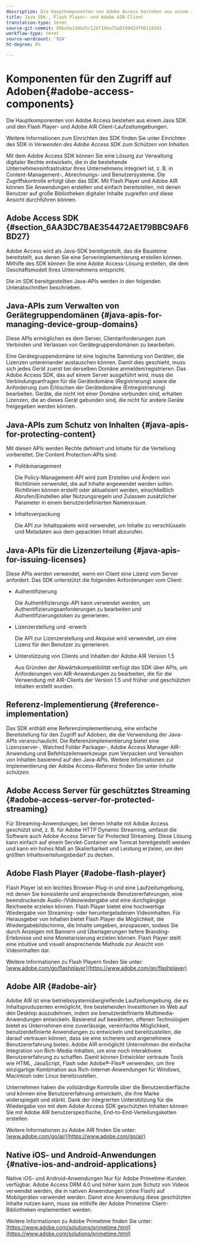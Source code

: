 ```yaml
---
description: Die Hauptkomponenten von Adobe Access bestehen aus einem Java SDK und den Flash Player- und Adobe AIR Client-Laufzeitumgebungen.
title: Java SDK-, Flash Player- und Adobe AIR-Client
translation-type: tm+mt
source-git-commit: 89bdda1d4bd5c126f19ba75a819942df901183d1
workflow-type: tm+mt
source-wordcount: '924'
ht-degree: 0%

---
```



# Komponenten für den Zugriff auf Adoben{#adobe-access-components}

Die Hauptkomponenten von Adobe Access bestehen aus einem Java SDK und den Flash Player- und Adobe AIR Client-Laufzeitumgebungen.

Weitere Informationen zum Einrichten des SDK finden Sie unter Einrichten des SDK in *Verwenden des Adobe Access SDK zum Schützen von Inhalten.*

Mit dem Adobe Access SDK können Sie eine Lösung zur Verwaltung digitaler Rechte entwickeln, die in die bestehende Unternehmensinfrastruktur Ihres Unternehmens integriert ist, z. B. in Content-Management-, Abrechnungs- und Benutzersysteme. Die Zugriffskontrolle erfolgt über das SDK. Mit Flash Player und Adobe AIR können Sie Anwendungen erstellen und einfach bereitstellen, mit denen Benutzer auf große Bibliotheken digitaler Inhalte zugreifen und diese Ansicht durchführen können.

## Adobe Access SDK {#section_6AA3DC7BAE354472AE179BBC9AF6BD27}

Adobe Access wird als Java-SDK bereitgestellt, das die Bausteine bereitstellt, aus denen Sie eine Serverimplementierung erstellen können. Mithilfe des SDK können Sie eine Adobe Access-Lösung erstellen, die dem Geschäftsmodell Ihres Unternehmens entspricht.

Die im SDK bereitgestellten Java-APIs werden in den folgenden Unterabschnitten beschrieben.

## Java-APIs zum Verwalten von Gerätegruppendomänen {#java-apis-for-managing-device-group-domains}

Diese APIs ermöglichen es dem Server, Clientanforderungen zum Verbinden und Verlassen von Gerätegruppendomänen zu bearbeiten.

Eine Gerätegruppendomäne ist eine logische Sammlung von Geräten, die Lizenzen untereinander austauschen können. Damit dies geschieht, muss sich jedes Gerät zuerst bei derselben Domäne anmelden/registrieren. Das Adobe Access SDK, das auf einem Server ausgeführt wird, muss die Verbindungsanfragen für die Gerätedomäne (Registrierung) sowie die Anforderung zum Erlöschen der Gerätedomäne (Entregistrierung) bearbeiten. Geräte, die nicht mit einer Domäne verbunden sind, erhalten Lizenzen, die an dieses Gerät gebunden sind, die nicht für andere Geräte freigegeben werden können.

## Java-APIs zum Schutz von Inhalten {#java-apis-for-protecting-content}

Mit diesen APIs werden Rechte definiert und Inhalte für die Verteilung vorbereitet. Die Content Protection-APIs sind:

* Politikmanagement

   Die Policy-Management-API wird zum Erstellen und Ändern von Richtlinien verwendet, die auf Inhalte angewendet werden sollen. Richtlinien können erstellt oder aktualisiert werden, einschließlich Abrufen/Einstellen aller Nutzungsregeln und Zulassen zusätzlicher Parameter in einem benutzerdefinierten Namensraum.

* Inhaltsverpackung

   Die API zur Inhaltspakete wird verwendet, um Inhalte zu verschlüsseln und Metadaten aus dem gepackten Inhalt abzurufen.

## Java-APIs für die Lizenzerteilung {#java-apis-for-issuing-licenses}

Diese APIs werden verwendet, wenn ein Client eine Lizenz vom Server anfordert. Das SDK unterstützt die folgenden Anforderungen vom Client:

* Authentifizierung

   Die Authentifizierungs-API kann verwendet werden, um Authentifizierungsanforderungen zu bearbeiten und Authentifizierungstoken zu generieren.

* Lizenzerstellung und -erwerb

   Die API zur Lizenzerstellung und Akquise wird verwendet, um eine Lizenz für den Benutzer zu generieren.

* Unterstützung von Clients und Inhalten der Adobe AIR Version 1.5

   Aus Gründen der Abwärtskompatibilität verfügt das SDK über APIs, um Anforderungen von AIR-Anwendungen zu bearbeiten, die für die Verwendung mit AIR-Clients der Version 1.5 und früher und geschützten Inhalten erstellt wurden.

## Referenz-Implementierung {#reference-implementation}

Das SDK enthält eine Referenzimplementierung, eine einfache Bereitstellung für den Zugriff auf Adoben, die die Verwendung der Java-APIs veranschaulicht. Die Referenzimplementierung bietet eine Lizenzserver-, Watched Folder Packager-, Adobe Access Manager AIR-Anwendung und Befehlszeilenwerkzeuge zum Verpacken und Verwalten von Inhalten basierend auf den Java-APIs. Weitere Informationen zur Implementierung der Adobe Access-Referenz finden Sie unter *Inhalte schützen*.

## Adobe Access Server für geschütztes Streaming {#adobe-access-server-for-protected-streaming}

Für Streaming-Anwendungen, bei denen Inhalte mit Adobe Access geschützt sind, z. B. für Adobe HTTP Dynamic Streaming, umfasst die Software auch Adobe Access Server für Protected Streaming. Diese Lösung kann einfach auf einem Servlet-Container wie Tomcat bereitgestellt werden und kann ein hohes Maß an Skalierbarkeit und Leistung erzielen, um den größten Inhaltsverteilungsbedarf zu decken.

## Adobe Flash Player {#adobe-flash-player}

Flash Player ist ein leichtes Browser-Plug-in und eine Laufzeitumgebung, mit denen Sie konsistente und ansprechende Benutzererfahrungen, eine beeindruckende Audio-/Videowiedergabe und eine durchgängige Reichweite erzielen können. Flash Player bietet eine hochwertige Wiedergabe von Streaming- oder heruntergeladenen Videoinhalten. Für Herausgeber von Inhalten bietet Flash Player die Möglichkeit, die Wiedergabebildschirme, die Inhalte umgeben, anzupassen, sodass Sie durch Anzeigen mit Bannern und Überlagerungen tiefere Branding-Erlebnisse und eine Monetarisierung erzielen können. Flash Player stellt eine intuitive und visuell ansprechende Methode zur Ansicht von Videoinhalten dar.

Weitere Informationen zu Flash Playern finden Sie unter: [www.adobe.com/go/flashplayer](https://www.adobe.com/go/flashplayer)

## Adobe AIR {#adobe-air}

Adobe AIR ist eine betriebssystemübergreifende Laufzeitumgebung, die es Inhaltsproduzenten ermöglicht, ihre bestehenden Investitionen im Web auf den Desktop auszudehnen, indem sie benutzerdefinierte Multimedia-Anwendungen entwickeln. Basierend auf bewährten, offenen Technologien bietet es Unternehmen eine zuverlässige, vereinfachte Möglichkeit, benutzerdefinierte Anwendungen zu entwickeln und bereitzustellen, die darauf vertrauen können, dass sie eine sicherere und angenehmere Benutzererfahrung bieten. Adobe AIR ermöglicht Unternehmen die einfache Integration von Rich-Media-Inhalten, um eine noch interaktivere Benutzererfahrung zu schaffen. Damit können Entwickler vertraute Tools wie HTML, JavaScript, Flash oder Adobe®-Flex® verwenden, um ihre einzigartige Kombination aus Rich-Internet-Anwendungen für Windows, Macintosh oder Linux bereitzustellen.

Unternehmen haben die vollständige Kontrolle über die Benutzeroberfläche und können eine Benutzererfahrung entwickeln, die ihre Marke widerspiegelt und stärkt. Dank der integrierten Unterstützung für die Wiedergabe von mit dem Adobe Access SDK geschützten Inhalten können Sie mit Adobe AIR benutzerspezifische, End-to-End-Verteilungsketten erstellen.

Weitere Informationen zu Adobe AIR finden Sie unter: [www.adobe.com/go/air](https://www.adobe.com/go/air)

## Native iOS- und Android-Anwendungen {#native-ios-and-android-applications}

Native iOS- und Android-Anwendungen Nur für Adobe Primetime-Kunden verfügbar. Adobe Access DRM 4.0 und höher kann zum Schutz von Videos verwendet werden, die in nativen Anwendungen (ohne Flash) auf Mobilgeräten verwendet werden. Damit eine Anwendung diese geschützten Inhalte nutzen kann, muss sie mithilfe der Adobe Primetime Client-Bibliotheken implementiert werden.

Weitere Informationen zu Adobe Primetime finden Sie unter: [https://www.adobe.com/solutions/primetime.html](https://www.adobe.com/solutions/primetime.html)